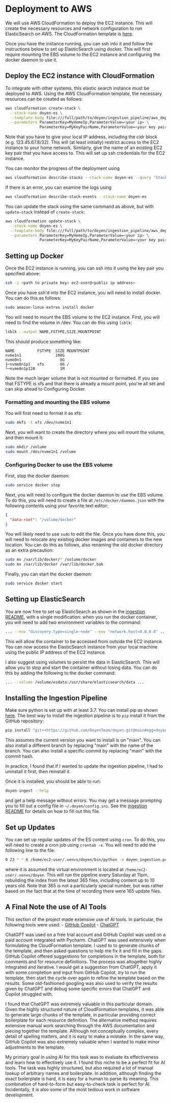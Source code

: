 # Deployment to AWS

We will use AWS CloudFormation to deploy the EC2 instance. This will create the necessary resources and
network configuration to run ElasticSearch on AWS. The CloudFormation template is [here](template.yaml).

Once you have the instance running, you can ssh into it and follow the instructions below to set up 
ElasticSearch using docker. This will first require mounting the EBS volume to the EC2 instance and
configuring the docker daemon to use it.

## Deploy the EC2 instance with CloudFormation

To integrate with other systems, this elastic search instance must be deployed to AWS. Using
the AWS CloudFormation template, the necessary resources can be created as follows:

```bash
aws cloudformation create-stack \
  --stack-name doyen-es \
  --template-body file:///full/path/to/doyen/ingestion_pipeline/aws_deployment/template.yaml \
  --parameters ParameterKey=MyHomeIp,ParameterValue=<your ip> \
               ParameterKey=MyKeyPairName,ParameterValue=<your key pair name>
```
Note that you have to give your local IP address, including the cidr block (e.g. 123.45.67.8/32). This will (at 
least initially) restrict access to the EC2 instance to your home network. Similarly, give the name of an existing EC2
key pair that you have access to. This will set up ssh credentials for the EC2 instance.

You can monitor the progress of the deployment using

```bash
aws cloudformation describe-stacks --stack-name doyen-es --query 'Stacks[0].StackStatus'
```

If there is an error, you can examine the logs using

```bash
aws cloudformation describe-stack-events --stack-name doyen-es
```

You can update the stack using the same command as above, but with `update-stack` instead of `create-stack`:

```bash
aws cloudformation update-stack \
  --stack-name doyen-es \
  --template-body file:///full/path/to/doyen/ingestion_pipeline/aws_deployment/template.yaml \
  --parameters ParameterKey=MyHomeIp,ParameterValue=<your ip> \
               ParameterKey=MyKeyPairName,ParameterValue=<your key pair name>
```

## Setting up Docker

Once the EC2 instance is running, you can ssh into it using the key pair you specified above:

```bash
ssh -i <path to private key> ec2-user@<public ip address>
```

Once you have ssh'd into the EC2 instance, you will need to install docker. You can do this as follows:

```bash
sudo amazon-linux-extras install docker
```

You will need to mount the EBS volume to the EC2 instance. First, you will need to find the volume in
/dev. You can do this using `lsblk`:

```bash
lsblk --output NAME,FSTYPE,SIZE,MOUNTPOINT
```

This should produce something like:

```
NAME          FSTYPE  SIZE MOUNTPOINT
nvme1n1               100G 
nvme0n1                 8G 
├─nvme0n1p1   xfs       8G /
└─nvme0n1p128           1M 
```

Note the much larger volume that is not mounted or formatted. If you see that FSTYPE is xfs and that
there is already a mount point, you're all set and can skip ahead to Configuring Docker.


### Formatting and mounting the EBS volume

You will first need to format it as xfs:

```bash
sudo mkfs -t xfs /dev/nvme1n1
```

Next, you will want to create the directory where you will mount the volume, and then mount it:

```bash
sudo mkdir /volume
sudo mount /dev/nvme1n1 /volume
```


### Configuring Docker to use the EBS volume

First, stop the docker daemon:

```bash
sudo service docker stop
```

Next, you will need to configure the docker daemon to use the EBS volume. To do this, you will need to
create a file at `/etc/docker/daemon.json` with the following contents using your favorite text editor:
```json
{
  "data-root": "/volume/docker"
}
```
You will likely need to use `sudo` to edit the file. Once you have done this, you will need to relocate
any existing docker images and containers to the new location. You can do this as follows, also renaming
the old docker directory as an extra precaution:

```bash
sudo mv /var/lib/docker/* /volume/docker
sudo mv /var/lib/docker /var/lib/docker.bak
```

Finally, you can start the docker daemon:

```bash
sudo service docker start
```


## Setting up ElasticSearch

You are now free to set up ElasticSearch as shown in the [ingestion README](../README.md), with a single modification:
when you run the docker container, you will need to add two environment variables to the command:

```bash
... --env "discovery.type=single-node" --env "network.host=0.0.0.0" ...
```

This will allow the container to be accessed from outside the EC2 instance. You can now access the ElasticSearch
instance from your local machine using the public IP address of the EC2 instance.

I also suggest using volumes to persist the data in ElasticSearch. This will allow you to stop and start the
container without losing data. You can do this by adding the following to the docker command:

```bash
... --volume /volume/esdata:/usr/share/elasticsearch/data ...
```


## Installing the Ingestion Pipeline

Make sure python is set up with at least 3.7. You can install pip as shown
[here](https://pip.pypa.io/en/stable/installing/). The best way to install the ingestion pipeline is to `pip` install
it from the GitHub repository:

```bash
pip install "git++https://github.com/DoyenTeam/doyen.git@main#egg=doyen_ingestion&subdirectory=ingestion_pipeline"
``` 

This assumes the current version you want to install is on "main". You can also install a different branch
by replacing "main" with the name of the branch. You can also install a specific commit by replacing "main"
with the commit hash.

In practice, I found that if I wanted to update the ingestion pipeline, I had to uninstall it first, then
reinstall it.

Once it is installed, you should be able to run:

```bash
doyen-ingest --help
```

and get a help message without errors. You may get a message prompting you to fill out a config file in 
`~/.doyen/config.ini`. See the [ingestion README](../README.md) for details on how to fill out this file.


## Set up Updates

You can set up regular updates of the ES content using `cron`. To do this, you will need to create a cron job
using `crontab -e`. You will need to add the following line to the file:

```bash
0 23 * * 6 /home/ec2-user/.venvs/doyen/bin/python -m doyen_ingestion.pubmed_processor -s -365 -y -10 
```

where it is assumed the virtual environment is located at `/home/ec2-user/.venvs/doyen`. This will run the
pipeline every Saturday at 11pm, rebuilding the index from the latest 365 files, including content up to 10
years old. Note that 365 is not a particularly special number, but was rather based on the fact that at the
time of recording there were 165 update files.


## A Final Note the use of AI Tools

This section of the project made extensive use of AI tools. In particular, the following tools were used:
    - [GitHub Copilot](https://copilot.github.com/)
    - [ChatGPT](https://chat.openai.com/)

ChatGPT was used on a free trial account and GitHub Copilot was used on a paid account integrated with
Pycharm. ChatGPT was used extensively when formulating the CloudFormation template. I used to to generate
chunks of the template, and then asked questions to help me fix it and fill in the gaps. GitHub Copilot offered
suggestions for completions in the template, both for comments and for resource definitions. The process was
altogether highly integrated and iterative. I would get a suggestion from ChatGPT, apply it with some completion
and input from GitHub Copilot, try to run the template, then start the cycle over again to refine the template
based on the results. Some old-fashioned googling was also used to verify the results given by ChatGPT and
debug some specific errors that ChatGPT and Copilot struggled with.

I found that ChatGPT was extremely valuable in this particular domain. Given the highly structured nature of
CloudFormation templates, it was able to generate large chunks of the template, in particular providing
correct boilerplate for each resource definition. The alternative method requires extensive manual work searching
through the AWS documentation and piecing together the template. Although not conceptually complex, every detail
of spelling matters, and it is easy to make a mistake. In the same way, GitHub Copilot was also extremely valuable
when I wanted to make minor adjustments to the template. 

My primary goal in using AI for this task was to evaluate its effectiveness and learn how to effectively use it. I
found this niche to be a perfect fit for AI tools. The task was highly structured, but also required a lot of
manual lookup of arbitrary names and boilerplate. In addition, although finding the exact boilerplate is hard,
it is easy for a human to parse its meaning. This combination of hard-to-form but easy-to-check task is perfect for
AI. Incidentally, it is also some of the most tedious work in software development.
